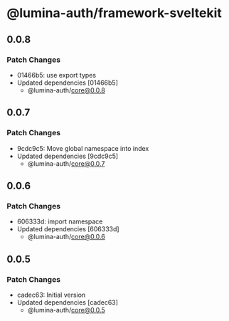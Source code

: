 # @lumina-auth/framework-sveltekit

## 0.0.8

### Patch Changes

- 01466b5: use export types
- Updated dependencies [01466b5]
  - @lumina-auth/core@0.0.8

## 0.0.7

### Patch Changes

- 9cdc9c5: Move global namespace into index
- Updated dependencies [9cdc9c5]
  - @lumina-auth/core@0.0.7

## 0.0.6

### Patch Changes

- 606333d: import namespace
- Updated dependencies [606333d]
  - @lumina-auth/core@0.0.6

## 0.0.5

### Patch Changes

- cadec63: Initial version
- Updated dependencies [cadec63]
  - @lumina-auth/core@0.0.5
